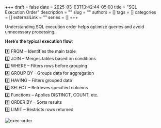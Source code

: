 +++ 
draft = false
date = 2025-03-03T13:42:44-05:00
title = "SQL Execution Order"
description = ""
slug = ""
authors = []
tags = []
categories = []
externalLink = ""
series = []
+++

Understanding SQL execution order helps optimize queries and avoid unnecessary processing.

𝐇𝐞𝐫𝐞’𝐬 𝐭𝐡𝐞 𝐭𝐲𝐩𝐢𝐜𝐚𝐥 𝐞𝐱𝐞𝐜𝐮𝐭𝐢𝐨𝐧 𝐟𝐥𝐨𝐰:

1️⃣ FROM – Identifies the main table  
2️⃣ JOIN – Merges tables based on conditions  
3️⃣ WHERE – Filters rows before grouping  
4️⃣ GROUP BY – Groups data for aggregation  
5️⃣ HAVING – Filters grouped data  
6️⃣ SELECT – Retrieves specified columns  
7️⃣ Functions – Applies DISTINCT, COUNT, etc.  
8️⃣ ORDER BY – Sorts results  
9️⃣ LIMIT – Restricts rows returned  


![exec-order](/images/sql-exec-order.png)